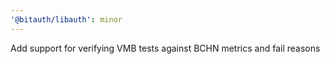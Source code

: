 ```yaml
---
'@bitauth/libauth': minor
---
```


Add support for verifying VMB tests against BCHN metrics and fail reasons
